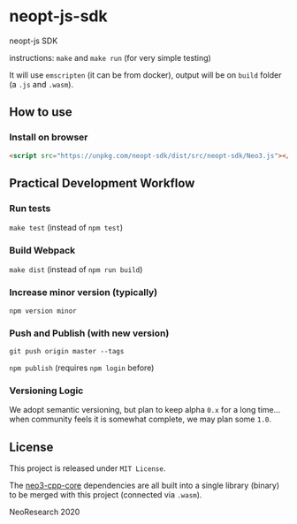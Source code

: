 # neopt-js-sdk
neopt-js SDK

instructions: `make` and `make run` (for very simple testing)

It will use `emscripten` (it can be from docker), output will be on `build` folder (a `.js` and `.wasm`).

## How to use

### Install on browser

```html
<script src="https://unpkg.com/neopt-sdk/dist/src/neopt-sdk/Neo3.js"></script>
```


## Practical Development Workflow

### Run tests
`make test` (instead of `npm test`)

### Build Webpack
`make dist` (instead of `npm run build`)

### Increase minor version (typically)
`npm version minor`

### Push and Publish (with new version)
`git push origin master --tags`

`npm publish` (requires `npm login` before)

### Versioning Logic

We adopt semantic versioning, but plan to keep alpha `0.x` for a long time... 
when community feels it is somewhat complete, we may plan some `1.0`.

## License

This project is released under `MIT License`.

The [neo3-cpp-core](https://github.com/neoresearch/neo3-cpp-core) dependencies are all built into a single library (binary) to be merged with this project (connected via `.wasm`).

NeoResearch 2020